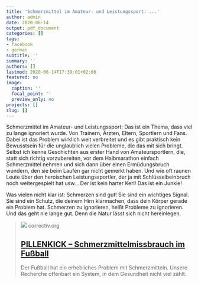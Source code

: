 ```yaml
---
title: 'Schmerzmittel im Amateur- und Leistungssport: ...'
author: admin
date: 2020-06-14
output: pdf_document
categories: []
tags:
- facebook
- german
subtitle: ''
summary: ''
authors: []
lastmod: 2020-06-14T17:39:01+02:00
featured: no
image:
  caption: ''
  focal_point: ''
  preview_only: no
projects: []
slug: []
---
```

Schmerzmittel im Amateur- und Leistungssport: Das ist ein Thema, dass viel zu lange ignoriert wurde. Von Trainern, Ärzten, Eltern, Sportlern und Fans. Dabei ist das Problem wirklich weit verbreitet und es gibt praktisch kein Bewusstsein für die unglaublich vielen Probleme, die das mit sich bringt. Selbst ich kenne Geschichten aus erster Hand von Amateursportlern, die, statt sich richtig vorzubereiten, vor dem Halbmarathon einfach Schmerzmittel nehmen und sich dann über einen Ermüdungsbruch wundern, den sie beim Laufen gar nicht gemerkt haben. Und wie oft raunen Leute über den heroischen Leistungssportler, der ja mit Schlüsselbeinbruch noch weitergespielt hat usw. . Der ist kein harter Kerl! Das ist ein Junkie!

Was vielen nicht klar ist: Schmerzen sind gut! Sie sind ein wichtiges Signal. Sie sind ein Schutz, die deinem Hirn klarmachen, dass dein Körper gerade ein Problem hat. Schmerzen zu ignorieren, heißt Probleme zu ignorieren. Und das geht nie lange gut. Denn die Natur lässt sich nicht hereinlegen.
> [![](https://correctiv.org/wp-content/uploads/2020/01/gorilla-intro.jpg)](https://correctiv.org/top-stories/2020/06/08/pillenkick/)
> correctiv.org
> ## [PILLENKICK – Schmerzmittelmissbrauch im Fußball](https://correctiv.org/top-stories/2020/06/08/pillenkick/)
>
>Der Fußball hat ein erhebliches Problem mit Schmerzmitteln. Unsere Recherche offenbart ein System, in dem Gesundheit nicht viel zählt.

